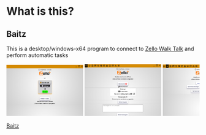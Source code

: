 # What is this?

## Baitz
This is a desktop/windows-x64 program to connect to [Zello Walk Talk](https://zello.com/) and perform automatic tasks

<div style="overflow: auto; white-space: nowrap;">
  <img src="https://raw.githubusercontent.com/Allanksr/baitz/refs/heads/main/PRINT/0.PNG" width="200px" title="imagem do programa">
  <img src="https://raw.githubusercontent.com/Allanksr/baitz/refs/heads/main/PRINT/1.PNG" width="200px" title="imagem do programa">
  <img src="https://raw.githubusercontent.com/Allanksr/baitz/refs/heads/main/PRINT/2.PNG" width="200px" title="imagem do programa">
  <img src="https://raw.githubusercontent.com/Allanksr/baitz/refs/heads/main/PRINT/3.PNG" width="200px" title="imagem do programa">
  <img src="https://raw.githubusercontent.com/Allanksr/baitz/refs/heads/main/PRINT/4.PNG" width="200px" title="imagem do programa">
  <img src="https://raw.githubusercontent.com/Allanksr/baitz/refs/heads/main/PRINT/5.PNG" width="200px" title="imagem do programa">
  <img src="https://raw.githubusercontent.com/Allanksr/baitz/refs/heads/main/PRINT/6.PNG" width="200px" title="imagem do programa">
  <img src="https://raw.githubusercontent.com/Allanksr/baitz/refs/heads/main/PRINT/7.PNG" width="200px" title="imagem do programa">
  <img src="https://raw.githubusercontent.com/Allanksr/baitz/refs/heads/main/PRINT/8.PNG" width="200px" title="imagem do programa">
</div>

[Baitz](https://github.com/Allanksr/baitz/releases/download/1.0.4/Baitz-1.0.4-win-x64.exe)
